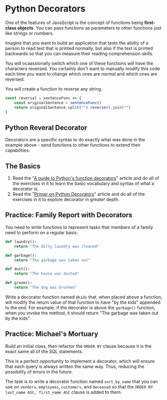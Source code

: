 # Python Decorators



 One of the features of JavaScript is the concept of functions being **first-class objects**. You can pass functions as parameters to other functions just like strings or numbers.

Imagine that you want to build an application that tests the ability of a person to read text that is printed normally, but also if the text is printed backwards so that you can measure their reading comprehension skills.

You will ocaassionally switch which one of these functions will have the characters reversed. You certainly don't want to manually modify this code each time you want to change which ones are normal and which ones are reversed.

You will create a function to reverse any string.

```js
const reversal = sentenceFunc => {
    const originalSentence = sentenceFunc()
    return originalSentence.split("").reverse().join("")
}
```
## Python Reveral Decorator

 Decorators are a specific syntax to do exactly what was done in the example above - send functions to other functions to extend their capabilities. 

## The Basics

1. Read the "[A guide to Python's function decorators](https://www.thecodeship.com/patterns/guide-to-python-function-decorators/)" article and do all of the exercises in it to learn the basic vocabulary and syntax of what a decorator is.
1. Read the "[Primer on Python Decorators](https://realpython.com/primer-on-python-decorators/)" article and do all of the exercises in it to explore decorator in greater depth.

## Practice: Family Report with Decorators

You need to write functions to represent tasks that members of a family need to perform on a regular basis.

```py
def laundry():
    return "The dirty laundry was cleaned"

def garbage():
    return "The garbage was taken out"

def dust():
    return "The house was dusted"

def groom():
    return "The dog was brushed"
```

Write a decorator function named `@kids` that, when placed above a function, will modify the return value of that function to have "by the kids" appended to the end. For example, if the decorator is above the `garbage()` function, when you invoke the method, it should return "The garbage was taken out by the kids"


## Practice: Michael's Mortuary


Build an initial class, then refactor the `ORDER BY` clause because it is the exact same all of the SQL statements.

This is a perfect opportunity to implement a decorator, which will ensure that each query is always written the same way. Thus, reducing the possibility of errors in the future.

The task is to write a decorator function named `sort_by_name` that you can use on `vendors`, `employees`, `customers`, and `deceased` so that the `ORDER BY last_name ASC, first_name ASC` clause is added to them.
